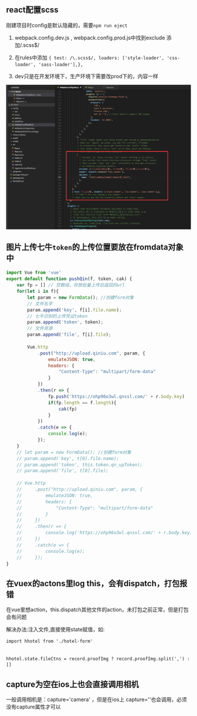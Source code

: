 ## react配置scss
刚建项目时config是默认隐藏的，需要`npm run eject`

1. webpack.config.dev.js , webpack.config.prod.js中找到exclude 添加/.scss$/

2. 在rules中添加 `{ test: /\.scss$/, loaders: ['style-loader', 'css-loader', 'sass-loader'],},`

3. dev只是在开发环境下，生产环境下需要改prod下的，内容一样

![](../img/20180709194522.png)

## 图片上传七牛`token`的上传位置要放在fromdata对象中
```js
import Vue from 'vue'
export default function pushQin(f, token, cak) {
    var fp = [] // 空数组，存放批量上传后返回的url
    for(let i in f){
        let param = new FormData(); //创建form对象
        // 文件名字
        param.append('key', f[i].file.name);
        // 七牛识别的上传凭证token
        param.append('token', token);
        // 文件资源
        param.append('file', f[i].file);

        Vue.http
            .post("http://upload.qiniu.com", param, {
                emulateJSON: true,
                headers: {
                    "Content-Type": "multipart/form-data"
                }
            })
            .then(r => {
                fp.push('https://ohp96o3wl.qnssl.com/' + r.body.key)
                if(fp.length == f.length){
                    cak(fp)
                }
            })
            .catch(e => {
                console.log(e);
            });
    }
    // let param = new FormData(); //创建form对象
    // param.append('key', t[0].file.name);
    // param.append('token', this.token.qn_upToken);
    // param.append('file', t[0].file);

    // Vue.http
    //     .post("http://upload.qiniu.com", param, {
    //         emulateJSON: true,
    //         headers: {
    //             "Content-Type": "multipart/form-data"
    //         }
    //     })
    //     .then(r => {
    //         console.log('https://ohp96o3wl.qnssl.com/' + r.body.key);
    //     })
    //     .catch(e => {
    //         console.log(e);
    //     });
}
```


## 在vuex的actons里log  this，会有dispatch，打包报错

在vue里想action，this.dispatch其他文件的action，未打包之前正常，但是打包会有问题

解决办法:注入文件,直接使用state赋值，如:
```
import hhotel from './hotel-form'


hhotel.state.fileCtns = record.proofImg ? record.proofImg.split(',') : []
```


## capture为空在ios上也会直接调用相机

一般调用相机是：capture='camera' ，但是在ios上 capture=''也会调用，必须没有capture属性才可以